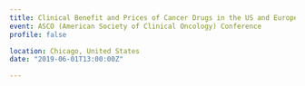 ```yaml
---
title: Clinical Benefit and Prices of Cancer Drugs in the US and Europe
event: ASCO (American Society of Clinical Oncology) Conference
profile: false

location: Chicago, United States
date: "2019-06-01T13:00:00Z"

---
```

